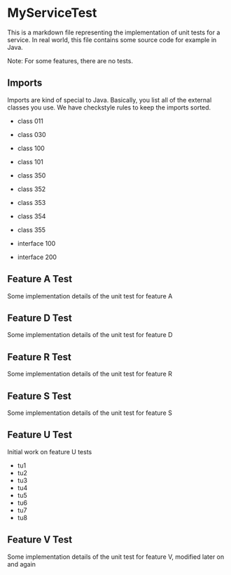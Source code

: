 MyServiceTest
=============

This is a markdown file representing
the implementation of unit tests for a service.
In real world, this file contains some source
code for example in Java.

Note: For some features, there are no tests.

Imports
-------

Imports are kind of special to Java.
Basically, you list all of the external classes
you use. We have checkstyle rules to keep the
imports sorted.

- class 011
- class 030
- class 100
- class 101
- class 350
- class 352
- class 353
- class 354
- class 355

- interface 100
- interface 200

Feature A Test
--------------

Some implementation details of the unit test for feature A

Feature D Test
--------------

Some implementation details of the unit test for feature D

Feature R Test
--------------

Some implementation details of the unit test for feature R

Feature S Test
--------------

Some implementation details of the unit test for feature S

Feature U Test
--------------

Initial work on feature U tests

- tu1
- tu2
- tu3
- tu4
- tu5
- tu6
- tu7
- tu8

Feature V Test
--------------

Some implementation details of the unit test for feature V,
modified later on and again
